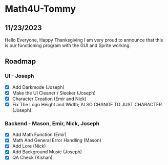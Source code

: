 # Math4U-Tommy

## 11/23/2023 
Hello Everyone, Happy Thanksgiving I am very proud to announce that this is our functioning program with the GUI and Sprite working.

## Roadmap

### UI - Joseph
- [X] Add Darkmode (Joseph)
- [X] Make the UI Cleaner / Sleeker (Joseph)
- [X] Character Creation (Emir and Nick)
- [x] Fix The Logo Height and Width; ALSO CHANGE TO JUST CHARACTER (Joseph) 
### Backend - Mason, Emir, Nick, Joseph
- [X] Add Math Function (Emir)
- [X] Math And General Error Handling (Mason)
- [X] Add Lore (Nick)
- [X] Add Background Music (Joseph)
- [X] QA Check (Kishan)
